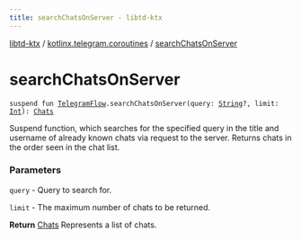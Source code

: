 ```yaml
---
title: searchChatsOnServer - libtd-ktx
---
```


[libtd-ktx](../index.html) / [kotlinx.telegram.coroutines](index.html) / [searchChatsOnServer](./search-chats-on-server.html)

# searchChatsOnServer

`suspend fun `[`TelegramFlow`](../kotlinx.telegram.core/-telegram-flow/index.html)`.searchChatsOnServer(query: `[`String`](https://kotlinlang.org/api/latest/jvm/stdlib/kotlin/-string/index.html)`?, limit: `[`Int`](https://kotlinlang.org/api/latest/jvm/stdlib/kotlin/-int/index.html)`): `[`Chats`](https://tdlibx.github.io/td/docs/org/drinkless/td/libcore/telegram/TdApi/Chats.html)

Suspend function, which searches for the specified query in the title and username of already
known chats via request to the server. Returns chats in the order seen in the chat list.

### Parameters

`query` - Query to search for.

`limit` - The maximum number of chats to be returned.

**Return**
[Chats](https://tdlibx.github.io/td/docs/org/drinkless/td/libcore/telegram/TdApi/Chats.html) Represents a list of chats.

